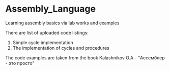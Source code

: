 # Assembly_Language
Learning assembly basics via lab works and examples


There are list of uploaded code listings:
1) Simple cycle implementation
2) The implementation of cycles and procedures

The code examples are taken from the book Kalashnikov O.A - "Ассемблер - это просто"

